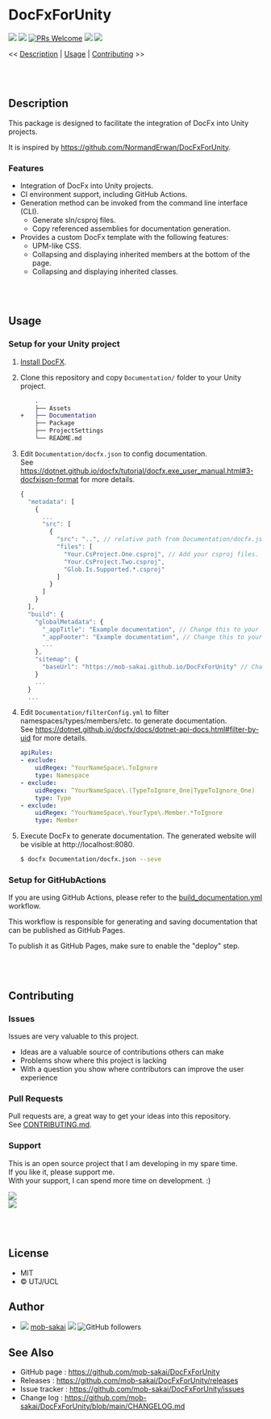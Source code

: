 DocFxForUnity
===

[![](https://img.shields.io/github/v/release/mob-sakai/DocFxForUnity)](https://github.com/mob-sakai/DocFxForUnity/releases)
[![](https://img.shields.io/github/license/mob-sakai/DocFxForUnity.svg)](https://github.com/mob-sakai/DocFxForUnity/blob/main/LICENSE.txt)
[![PRs Welcome](https://img.shields.io/badge/PRs-welcome-orange.svg)](http://makeapullrequest.com)
[![](https://img.shields.io/github/watchers/mob-sakai/DocFxForUnity.svg?style=social&label=Watch)](https://github.com/mob-sakai/DocFxForUnity/subscription)
[![](https://img.shields.io/twitter/follow/mob_sakai.svg?label=Follow&style=social)](https://twitter.com/intent/follow?screen_name=mob_sakai)

<< [Description](#Description) | [Usage](#usage) | [Contributing](#contributing) >>

<br><br>

## Description

This package is designed to facilitate the integration of DocFx into Unity projects.

It is inspired by https://github.com/NormandErwan/DocFxForUnity.

### Features

- Integration of DocFx into Unity projects.
- CI environment support, including GitHub Actions.
- Generation method can be invoked from the command line interface (CLI).
  - Generate sln/csproj files.
  - Copy referenced assemblies for documentation generation.
- Provides a custom DocFx template with the following features:
  - UPM-like CSS.
  - Collapsing and displaying inherited members at the bottom of the page.
  - Collapsing and displaying inherited classes.

<br><br>

## Usage

### Setup for your Unity project

1. [Install DocFX](https://dotnet.github.io/docfx/tutorial/docfx_getting_started.html#2-use-docfx-as-a-command-line-tool).
2. Clone this repository and copy `Documentation/` folder to your Unity project.
    ```diff
        .
        ├── Assets
    +   ├── Documentation
        ├── Package
        ├── ProjectSettings
        └── README.md
    ```

3. Edit `Documentation/docfx.json` to config documentation.  
    See <https://dotnet.github.io/docfx/tutorial/docfx.exe_user_manual.html#3-docfxjson-format> for more details.
    ```javascript
    {
      "metadata": [
        {
          ...
          "src": [
            {
              "src": "..", // relative path from Documentation/docfx.json. This is the root of your Unity project.
              "files": [
                "Your.CsProject.One.csproj", // Add your csproj files.
                "Your.CsProject.Two.csproj",
                "Glob.Is.Supported.*.csproj"
              ]
            }
          ]
        }
      ],
      "build": {
        "globalMetadata": {
          "_appTitle": "Example documentation", // Change this to your document title.
          "_appFooter": "Example documentation", // Change this to your document footer.
          ...
        },
        "sitemap": {
          "baseUrl": "https://mob-sakai.github.io/DocFxForUnity" // Change this to your GitHub Pages URL.
        }
        ...
      }
      ...
    ```

4. Edit `Documentation/filterConfig.yml` to filter namespaces/types/members/etc. to generate documentation.  
   See <https://dotnet.github.io/docfx/docs/dotnet-api-docs.html#filter-by-uid> for more details.
    ```yaml
    apiRules:
    - exclude:
        uidRegex: ^YourNameSpace\.ToIgnore
        type: Namespace
    - exclude:
        uidRegex: ^YourNameSpace\.(TypeToIgnore_One|TypeToIgnore_One)
        type: Type
    - exclude:
        uidRegex: ^YourNameSpace\.YourType\.Member.*ToIgnore
        type: Member
    ```

5. Execute DocFx to generate documentation. The generated website will be visible at http://localhost:8080.
    ```bash
    $ docfx Documentation/docfx.json --seve
    ```

### Setup for GitHubActions

If you are using GitHub Actions, please refer to the [build_documentation.yml](https://github.com/mob-sakai/TestPkgDev/blob/main/.github/workflows/build_documentation.yml) workflow.

This workflow is responsible for generating and saving documentation that can be published as GitHub Pages.

To publish it as GitHub Pages, make sure to enable the "deploy" step.

<br><br>

## Contributing

### Issues

Issues are very valuable to this project.

- Ideas are a valuable source of contributions others can make
- Problems show where this project is lacking
- With a question you show where contributors can improve the user experience

### Pull Requests

Pull requests are, a great way to get your ideas into this repository.  
See [CONTRIBUTING.md](/../../blob/main/CONTRIBUTING.md).

### Support

This is an open source project that I am developing in my spare time.  
If you like it, please support me.  
With your support, I can spend more time on development. :)

[![](https://user-images.githubusercontent.com/12690315/50731629-3b18b480-11ad-11e9-8fad-4b13f27969c1.png)](https://www.patreon.com/join/2343451?)  
[![](https://user-images.githubusercontent.com/12690315/66942881-03686280-f085-11e9-9586-fc0b6011029f.png)](https://github.com/users/mob-sakai/sponsorship)

<br><br>

## License

* MIT
* © UTJ/UCL

## Author

* ![](https://user-images.githubusercontent.com/12690315/96986908-434a0b80-155d-11eb-8275-85138ab90afa.png) [mob-sakai](https://github.com/mob-sakai) [![](https://img.shields.io/twitter/follow/mob_sakai.svg?label=Follow&style=social)](https://twitter.com/intent/follow?screen_name=mob_sakai) ![GitHub followers](https://img.shields.io/github/followers/mob-sakai?style=social)

## See Also

* GitHub page : https://github.com/mob-sakai/DocFxForUnity
* Releases : https://github.com/mob-sakai/DocFxForUnity/releases
* Issue tracker : https://github.com/mob-sakai/DocFxForUnity/issues
* Change log : https://github.com/mob-sakai/DocFxForUnity/blob/main/CHANGELOG.md
